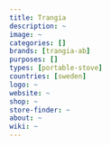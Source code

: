 ```yaml
---
title: Trangia 
description: ~
image: ~
categories: []
brands: [trangia-ab]
purposes: []
types: [portable-stove]
countries: [sweden]
logo: ~
website: ~
shop: ~
store-finder: ~
about: ~
wiki: ~
---
```


